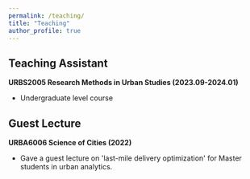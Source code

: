 ```yaml
---
permalink: /teaching/
title: "Teaching"
author_profile: true
---
```


Teaching Assistant
------------------
**URBS2005 Research Methods in Urban Studies (2023.09-2024.01)** 
- Undergraduate level course

Guest Lecture
-------------
**URBA6006 Science of Cities (2022)**
- Gave a guest lecture on 'last-mile delivery optimization' for Master students in urban analytics.
